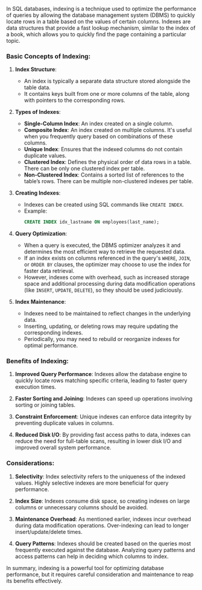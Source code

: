 In SQL databases, indexing is a technique used to optimize the performance of queries by allowing the database management system (DBMS) to quickly locate rows in a table based on the values of certain columns. Indexes are data structures that provide a fast lookup mechanism, similar to the index of a book, which allows you to quickly find the page containing a particular topic.

### Basic Concepts of Indexing:

1. **Index Structure**: 
   - An index is typically a separate data structure stored alongside the table data.
   - It contains keys built from one or more columns of the table, along with pointers to the corresponding rows.

2. **Types of Indexes**:
   - **Single-Column Index**: An index created on a single column.
   - **Composite Index**: An index created on multiple columns. It's useful when you frequently query based on combinations of these columns.
   - **Unique Index**: Ensures that the indexed columns do not contain duplicate values.
   - **Clustered Index**: Defines the physical order of data rows in a table. There can be only one clustered index per table.
   - **Non-Clustered Index**: Contains a sorted list of references to the table’s rows. There can be multiple non-clustered indexes per table.

3. **Creating Indexes**:
   - Indexes can be created using SQL commands like `CREATE INDEX`.
   - Example:
     ```sql
     CREATE INDEX idx_lastname ON employees(last_name);
     ```

4. **Query Optimization**:
   - When a query is executed, the DBMS optimizer analyzes it and determines the most efficient way to retrieve the requested data.
   - If an index exists on columns referenced in the query's `WHERE`, `JOIN`, or `ORDER BY` clauses, the optimizer may choose to use the index for faster data retrieval.
   - However, indexes come with overhead, such as increased storage space and additional processing during data modification operations (like `INSERT`, `UPDATE`, `DELETE`), so they should be used judiciously.

5. **Index Maintenance**:
   - Indexes need to be maintained to reflect changes in the underlying data.
   - Inserting, updating, or deleting rows may require updating the corresponding indexes.
   - Periodically, you may need to rebuild or reorganize indexes for optimal performance.

### Benefits of Indexing:

1. **Improved Query Performance**: Indexes allow the database engine to quickly locate rows matching specific criteria, leading to faster query execution times.
   
2. **Faster Sorting and Joining**: Indexes can speed up operations involving sorting or joining tables.

3. **Constraint Enforcement**: Unique indexes can enforce data integrity by preventing duplicate values in columns.

4. **Reduced Disk I/O**: By providing fast access paths to data, indexes can reduce the need for full-table scans, resulting in lower disk I/O and improved overall system performance.

### Considerations:

1. **Selectivity**: Index selectivity refers to the uniqueness of the indexed values. Highly selective indexes are more beneficial for query performance.

2. **Index Size**: Indexes consume disk space, so creating indexes on large columns or unnecessary columns should be avoided.

3. **Maintenance Overhead**: As mentioned earlier, indexes incur overhead during data modification operations. Over-indexing can lead to longer insert/update/delete times.

4. **Query Patterns**: Indexes should be created based on the queries most frequently executed against the database. Analyzing query patterns and access patterns can help in deciding which columns to index.

In summary, indexing is a powerful tool for optimizing database performance, but it requires careful consideration and maintenance to reap its benefits effectively.